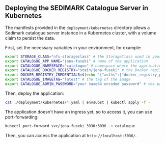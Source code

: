 ## Deploying the SEDIMARK Catalogue Server in Kubernetes

The manifests provided in the `deployment/kubernetes` directory allows a Sedimark catalogue server instance in a Kubernetes cluster, with a volume claim to persist the data.

First, set the necessary variables in your environment, for example:

```bash
export STORAGE_CLASS="nfs-storageclass" # the StorageClass used in your cluster
export CATALOGUE_APP_NAME="jena-fuseki" # name of the application
export CATALOGUE_NAMESPACE="catalogue" # namespace where the application will be deployed
export CATALOGUE_DOCKER_REGISTRY="stain/jena-fuseki" # the Docker registry where the image is stored
export DOCKER_REGISTRY_CREDENTIALS=$(echo '{"auths":{"docker_registry_path":{"password":"","username":""}}}' | base64 -w 0) # the credentials for the Docker registry, base64 encoded, if needed
export CATALOGUE_IMAGETAG="latest" # the tag of the image
export CATALOGUE_ADMIN_PASSWORD="your base64 encoded password" # the password for the admin user
```

Then, deploy the application:

```bash
cat ./deployment/kubernetes/*.yaml | envsubst | kubectl apply -f -
```

The application doesn't have an ingress yet, so to access it, you can use port-forwarding:

```bash
kubectl port-forward svc/jena-fuseki 3030:3030 -n catalogue
```

Then, you can access the application at `http://localhost:3030/`.
